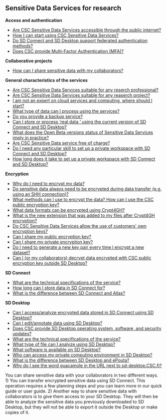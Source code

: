 ## Sensitive Data Services for research

**Access and authentication** 

* [Are CSC Sensitive Data Services accessible through the public internet?](sensitive-data-access.md)
* [How I can start using CSC Sensitive Data Services?](sensitive-data-access.md)
* [Do SD Connect and SD Desktop  support federated authentication methods?](sensitive-data-access.md)
* [Does CSC provide Multi-Factor Authentication (MFA)?](sensitive-data-access.md)

**Collaborative projects**
* [How can I share sensitive data with my collaborators?](sensitive-data-collaborative.md)


**General characteristics of the services**

* [Are CSC Sensitive Data Services suitable for any reserch professional?](sensitive-data-general.md) 
* [Are CSC Sensitive Data Services suitable for any reaserch project?](sensitive-data-general.md) 
* [I am not an expert on cloud services and computing, where should I start?](sensitive-data-general.md) 
* [What type of data can I process using the services?](sensitive-data-general.md) 
* [Do you provide a backup service?](sensitive-data-general.md) 
* [Can I  store or process ‘real data ‘ using  the current version of SD Connect and SD Desktop?](sensitive-data-general.md) 
* [What does the Open Beta versions status of Sensitive Data Services imply in practice?](sensitive-data-general.md) 
* [Are CSC Sensitive Data service free of charge?](sensitive-data-general.md) 
* [Do I need any particular skill to set up a private workspace with SD Connect and SD Desktop?](sensitive-data-general.md) 
* [How long does it take to set up a private workspace with SD Connect and SD Desktop?](sensitive-data-general.md) 

**Encryption**

* [Why do I need to encrypt my data?](sensitive-data-encryption.md)
* [Do sensitive data always need to be encrypted during data transfer (e.g. using an  SHH connection)?](sensitive-data-encryption.md)
* [What methods can I use to encrypt the data? How can I use the CSC public encryption key?](sensitive-data-encryption.md)
* [What data formats can be encrypted using Crypt4GH?](sensitive-data-encryption.md)
* [What is the new extension that was added to my files after Crypt4GH encryption?](sensitive-data-encryption.md)
* [Do CSC Sensitive Data Services allow the use of customers' own encryption keys?](sensitive-data-encryption.md)
* [Can I share my public encryption key?](sensitive-data-encryption.md)
* [Can I share my private encryption key?](sensitive-data-encryption.md)
* [Do I need to generate a new key pair every time I encrypt a new dataset?](sensitive-data-encryption.md)
* [Can I (or my collaborators) decrypt data encrypted with CSC public encryption key outside SD Desktop?](sensitive-data-encryption.md)

**SD Connect**

* [What are the technical specifications of the service?](sensitive-data-connect-md)
* [How long can I store data in SD Connect for?](sensitive-data-connect-md)
* [What is the difference between SD Connect and Allas?](sensitive-data-connect-md)

**SD Desktop**

* [Can I access/analyze encrypted data stored in SD Connect using SD Desktop?](sensitive-data-desktop.md)
* [Can I edit/annotate data using SD Desktop?](sensitive-data-desktop.md)
* [Does CSC provide SD Desktop operating system, software, and security updates?](sensitive-data-desktop.md)
* [What are the technical specifications of the service?](sensitive-data-desktop.md)
* [What type of file can I analyze using SD Desktop?](sensitive-data-desktop.md)
* [What software is available on SD Desktop?](sensitive-data-desktop.md)
* [Who can access my private computing environment in SD Desktop?](sensitive-data-desktop.md)
* [What is the difference between SD Desktop and ePouta?](sensitive-data-desktop.md)
* [Why do I see the word guacamole in the URL next to sd-desktop.CSC.fi?](sensitive-data-desktop.md)




You can share sensitive data with your collaborators in two different ways. 1) You can transfer encrypted sensitive data using SD Connect. This operation requires a few planning steps and you can learn more in our quick guide or user guide. 2) Another way to share sensitive data with collaborators is to give them access to your SD Desktop. They will then be able to analyze the sensitive data you previously downloaded to SD Desktop, but they will not be able to export it outside the Desktop or make copies of it.















